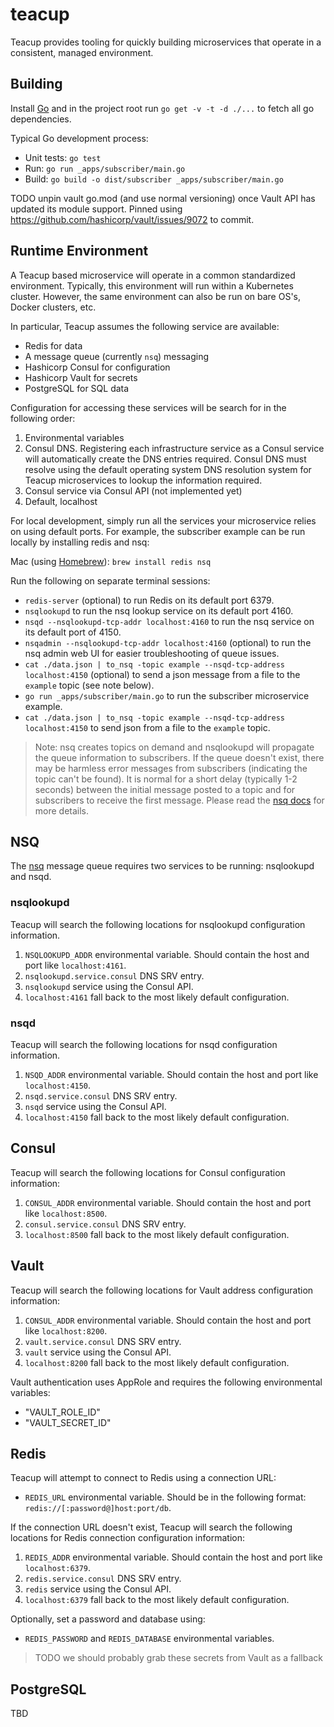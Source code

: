 # teacup

Teacup provides tooling for quickly building microservices that operate in a consistent, managed environment.

## Building

Install [Go](https://golang.org) and in the project root run `go get -v -t -d ./...` to fetch all go dependencies.

Typical Go development process:

* Unit tests: `go test`
* Run: `go run _apps/subscriber/main.go`
* Build: `go build -o dist/subscriber _apps/subscriber/main.go`

TODO unpin vault go.mod (and use normal versioning) once Vault API has updated its module support. Pinned using https://github.com/hashicorp/vault/issues/9072 to commit.

## Runtime Environment

A Teacup based microservice will operate in a common standardized environment. Typically, this environment will run within a Kubernetes cluster. However, the same environment can also be run on bare OS's, Docker clusters, etc.

In particular, Teacup assumes the following service are available:

* Redis for data
* A message queue (currently `nsq`) messaging
* Hashicorp Consul for configuration
* Hashicorp Vault for secrets
* PostgreSQL for SQL data

Configuration for accessing these services will be search for in the following order:

1. Environmental variables
2. Consul DNS. Registering each infrastructure service as a Consul service will automatically create the DNS entries required. Consul DNS must resolve using the default operating system DNS resolution system for Teacup microservices to lookup the information required.
3. Consul service via Consul API (not implemented yet)
4. Default, localhost

For local development, simply run all the services your microservice relies on using default ports. For example, the subscriber example can be run locally by installing redis and nsq:

Mac (using [Homebrew](https://brew.sh)): `brew install redis nsq`

Run the following on separate terminal sessions:

* `redis-server` (optional) to run Redis on its default port 6379.
* `nsqlookupd` to run the nsq lookup service on its default port 4160.
* `nsqd --nsqlookupd-tcp-addr localhost:4160` to run the nsq service on its default port of 4150.
* `nsqadmin --nsqlookupd-tcp-addr localhost:4160` (optional) to run the nsq admin web UI for easier troubleshooting of queue issues.
* `cat ./data.json | to_nsq -topic example --nsqd-tcp-address localhost:4150` (optional) to send a json message from a file to the `example` topic (see note below).
* `go run _apps/subscriber/main.go` to run the subscriber microservice example.
* `cat ./data.json | to_nsq -topic example --nsqd-tcp-address localhost:4150` to send json from a file to the `example` topic.

> Note: nsq creates topics on demand and nsqlookupd will propagate the queue information to subscribers. If the queue doesn't exist, there may be harmless error messages from subscribers (indicating the topic can't be found). It is normal for a short delay (typically 1-2 seconds) between the initial message posted to a topic and for subscribers to receive the first message. Please read the [nsq docs](https://nsq.io) for more details.

## NSQ

The [nsq](https://nsq.io) message queue requires two services to be running: nsqlookupd and nsqd. 

### nsqlookupd

Teacup will search the following locations for nsqlookupd configuration information.

1. `NSQLOOKUPD_ADDR` environmental variable. Should contain the host and port like `localhost:4161`.
2. `nsqlookupd.service.consul` DNS SRV entry.
3. `nsqlookupd` service using the Consul API.
4. `localhost:4161` fall back to the most likely default configuration.

### nsqd

Teacup will search the following locations for nsqd configuration information.

1. `NSQD_ADDR` environmental variable. Should contain the host and port like `localhost:4150`.
2. `nsqd.service.consul` DNS SRV entry. 
3. `nsqd` service using the Consul API.
4. `localhost:4150` fall back to the most likely default configuration.

## Consul

Teacup will search the following locations for Consul configuration information:

1. `CONSUL_ADDR` environmental variable. Should contain the host and port like `localhost:8500`.
2. `consul.service.consul` DNS SRV entry. 
3. `localhost:8500` fall back to the most likely default configuration.

## Vault

Teacup will search the following locations for Vault address configuration information:

1. `CONSUL_ADDR` environmental variable. Should contain the host and port like `localhost:8200`.
2. `vault.service.consul` DNS SRV entry. 
3. `vault` service using the Consul API.
4. `localhost:8200` fall back to the most likely default configuration.

Vault authentication uses AppRole and requires the following environmental variables:

* "VAULT_ROLE_ID"
* "VAULT_SECRET_ID" 

## Redis

Teacup will attempt to connect to Redis using a connection URL:

* `REDIS_URL` environmental variable. Should be in the following format: `redis://[:password@]host:port/db`.

If the connection URL doesn't exist, Teacup will search the following locations for Redis connection configuration information:

1. `REDIS_ADDR` environmental variable. Should contain the host and port like `localhost:6379`.
2. `redis.service.consul` DNS SRV entry. 
3. `redis` service using the Consul API.
4. `localhost:6379` fall back to the most likely default configuration.

Optionally, set a password and database using:

* `REDIS_PASSWORD` and `REDIS_DATABASE` environmental variables.

> TODO we should probably grab these secrets from Vault as a fallback

## PostgreSQL

TBD
